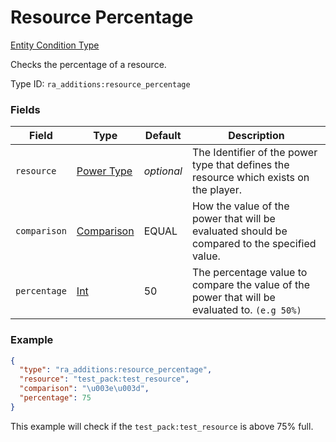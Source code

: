 # Resource Percentage
[Entity Condition Type](../entity_condition_types.md)

Checks the percentage of a resource.

Type ID: `ra_additions:resource_percentage`
### Fields
Field | Type | Default | Description
------|------|---------|-------------
`resource` | [Power Type](../data_types/power_type.md) | _optional_ | The Identifier of the power type that defines the resource which exists on the player.
`comparison` | [Comparison](../data_types/comparison.md) | EQUAL | How the value of the power that will be evaluated should be compared to the specified value.
`percentage` | [Int](../data_types/int.md) | 50 | The percentage value to compare the value of the power that will be evaluated to. `(e.g 50%)`

### Example
```json
{
  "type": "ra_additions:resource_percentage",
  "resource": "test_pack:test_resource",
  "comparison": "\u003e\u003d",
  "percentage": 75
}
```
This example will check if the `test_pack:test_resource` is above 75% full.
